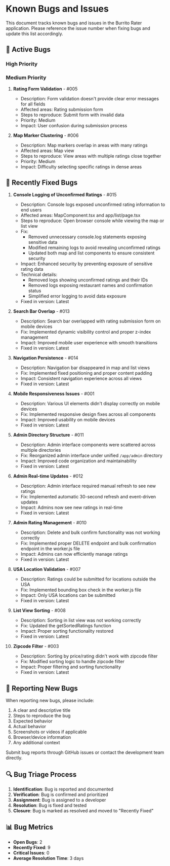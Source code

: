 # Known Bugs and Issues

This document tracks known bugs and issues in the Burrito Rater application. Please reference the issue number when fixing bugs and update this list accordingly.

## 🐛 Active Bugs

### High Priority

### Medium Priority

1. **Rating Form Validation** - #005
   - Description: Form validation doesn't provide clear error messages for all fields
   - Affected areas: Rating submission form
   - Steps to reproduce: Submit form with invalid data
   - Priority: Medium
   - Impact: User confusion during submission process

2. **Map Marker Clustering** - #006
   - Description: Map markers overlap in areas with many ratings
   - Affected areas: Map view
   - Steps to reproduce: View areas with multiple ratings close together
   - Priority: Medium
   - Impact: Difficulty selecting specific ratings in dense areas

## 🔄 Recently Fixed Bugs

1. **Console Logging of Unconfirmed Ratings** - #015
   - Description: Console logs exposed unconfirmed rating information to end users
   - Affected areas: MapComponent.tsx and app/list/page.tsx
   - Steps to reproduce: Open browser console while viewing the map or list view
   - Fix: 
     - Removed unnecessary console.log statements exposing sensitive data
     - Modified remaining logs to avoid revealing unconfirmed ratings
     - Updated both map and list components to ensure consistent security
   - Impact: Enhanced security by preventing exposure of sensitive rating data
   - Technical details: 
     - Removed logs showing unconfirmed ratings and their IDs
     - Removed logs exposing restaurant names and confirmation status
     - Simplified error logging to avoid data exposure
   - Fixed in version: Latest

2. **Search Bar Overlap** - #013
   - Description: Search bar overlapped with rating submission form on mobile devices
   - Fix: Implemented dynamic visibility control and proper z-index management
   - Impact: Improved mobile user experience with smooth transitions
   - Fixed in version: Latest

3. **Navigation Persistence** - #014
   - Description: Navigation bar disappeared in map and list views
   - Fix: Implemented fixed positioning and proper content padding
   - Impact: Consistent navigation experience across all views
   - Fixed in version: Latest

4. **Mobile Responsiveness Issues** - #001
   - Description: Various UI elements didn't display correctly on mobile devices
   - Fix: Implemented responsive design fixes across all components
   - Impact: Improved usability on mobile devices
   - Fixed in version: Latest

5. **Admin Directory Structure** - #011
   - Description: Admin interface components were scattered across multiple directories
   - Fix: Reorganized admin interface under unified `/app/admin` directory
   - Impact: Improved code organization and maintainability
   - Fixed in version: Latest

6. **Admin Real-time Updates** - #012
   - Description: Admin interface required manual refresh to see new ratings
   - Fix: Implemented automatic 30-second refresh and event-driven updates
   - Impact: Admins now see new ratings in real-time
   - Fixed in version: Latest

7. **Admin Rating Management** - #010
   - Description: Delete and bulk confirm functionality was not working correctly
   - Fix: Implemented proper DELETE endpoint and bulk confirmation endpoint in the worker.js file
   - Impact: Admins can now efficiently manage ratings
   - Fixed in version: Latest

8. **USA Location Validation** - #007
   - Description: Ratings could be submitted for locations outside the USA
   - Fix: Implemented bounding box check in the worker.js file
   - Impact: Only USA locations can be submitted
   - Fixed in version: Latest

9. **List View Sorting** - #008
   - Description: Sorting in list view was not working correctly
   - Fix: Updated the getSortedRatings function
   - Impact: Proper sorting functionality restored
   - Fixed in version: Latest

10. **Zipcode Filter** - #003
    - Description: Sorting by price/rating didn't work with zipcode filter
    - Fix: Modified sorting logic to handle zipcode filter
    - Impact: Proper filtering and sorting functionality
    - Fixed in version: Latest

## 📝 Reporting New Bugs

When reporting new bugs, please include:

1. A clear and descriptive title
2. Steps to reproduce the bug
3. Expected behavior
4. Actual behavior
5. Screenshots or videos if applicable
6. Browser/device information
7. Any additional context

Submit bug reports through GitHub issues or contact the development team directly.

## 🔍 Bug Triage Process

1. **Identification**: Bug is reported and documented
2. **Verification**: Bug is confirmed and prioritized
3. **Assignment**: Bug is assigned to a developer
4. **Resolution**: Bug is fixed and tested
5. **Closure**: Bug is marked as resolved and moved to "Recently Fixed"

## 📊 Bug Metrics

- **Open Bugs**: 2
- **Recently Fixed**: 9
- **Critical Issues**: 0
- **Average Resolution Time**: 3 days 